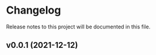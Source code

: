 # Changelog

Release notes to this project will be documented in this file.

<!--next-version-placeholder-->

## v0.0.1 (2021-12-12)
